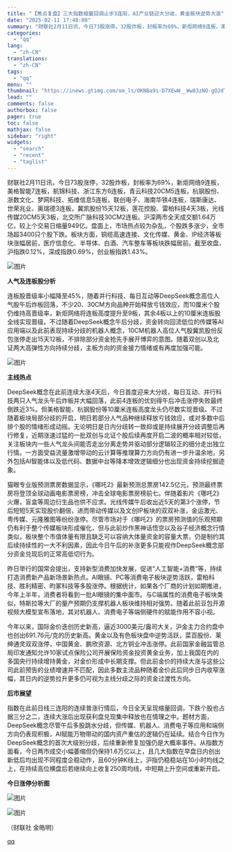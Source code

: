 ```yaml
---
title: "【焦点复盘】三大指数缩量回调止步3连阳，AI产业链迎大分歧，黄金板块逆势大涨"
date: "2025-02-11 17:48:08"
summary: "财联社2月11日讯，今日73股涨停，32股炸板，封板率为69%，新炬网络9连板，美格智能7连板，航锦..."
categories:
  - "qq"
lang:
  - "zh-CN"
translations:
  - "zh-CN"
tags:
  - "qq"
menu: ""
thumbnail: "https://inews.gtimg.com/om_ls/OKNBa9i-D7XEwW__Ww83zNO-gOJdTTUad_N0zzw9PbxF8AA_640360/0"
lead: ""
comments: false
authorbox: false
pager: true
toc: false
mathjax: false
sidebar: "right"
widgets:
  - "search"
  - "recent"
  - "taglist"
---
```


财联社2月11日讯，今日73股涨停，32股炸板，封板率为69%，新炬网络9连板，美格智能7连板，航锦科技、浙江东方6连板，青云科技20CM5连板，杭钢股份、浙数文化、梦网科技、拓维信息5连板，联创电子、海南华铁4连板，瑞斯康达、世荣兆业、奥瑞德3连板，冀凯股份15天12板，莲花控股、雷柏科技4天3板，光线传媒20CM5天3板，北交所广脉科技30CM2连板。沪深两市全天成交额1.64万亿，较上个交易日缩量949亿。盘面上，市场热点较为杂乱，个股跌多涨少，全市场超3400只个股下跌。板块方面，铜缆高速连接、文化传媒、黄金、IP经济等板块涨幅居前，医疗信息化、半导体、白酒、汽车整车等板块跌幅居前。截至收盘，沪指跌0.12%，深成指跌0.69%，创业板指跌1.43%。

![图片](https://inews.gtimg.com/om_bt/OgEMtDTkc1GknlSPDV--1k8jbr8YBhHr0XUHfvrk7kx3IAA/641)

**人气及连板股分析**

连板股晋级率小幅降至45%，随着并行科技、每日互动等DeepSeek概念高位人气股午后炸板回落，不少20、30CM方向品种开始释放亏钱效应，而10厘米个股仍维持高晋级率，新炬网络将连板高度提升至9板，其余4板以上的10厘米连板股全线实现晋级。不过随着DeepSeek概念午后分歧，资金转向回流低位的传媒等AI应用端以及此前表现持续分歧的机器人概念，10CM机器人高位人气股冀凯股份反包涨停走出15天12板，不排除部分资金抢先手展开博弈的意图。随着双创以及北证两大高弹性方向持续分歧，主板方向的资金接力情绪或有再度加强可能。

![图片](https://inews.gtimg.com/om_bt/ORhMvu1XnrUVkO8STI0SECDTl1KkvckEEgsMjc9CysCGsAA/641)

**主线热点**

DeepSeek概念在此前连续大涨4天后，今日首度迎来大分歧，每日互动、并行科技两只人气龙头午后炸板并大幅回落，此前4连板的优刻得午后冲击涨停失败最终倒跌近3%。但美格智能、杭钢股份等10厘米连板高度龙头仍尽数实现晋级。不过随着板块局部分歧的开启，明日若部分人气品种继续释放亏钱效应，或对多数中后排个股的情绪形成动摇。无论明日是日内分歧转一致抑或是持续展开分歧调整后再行修复，近期涨速过猛的一批双创与北证个股后续再度开启二波的概率相对较低，关注板块内一些人气龙头间能否走出分离走势并驱动部分逻辑较正的细分走出独立行情。一方面受益流量激增带动的云计算等推理算力方向仍有进一步升温余地，另外包括AI智能体以及低代码、数据中台等降本增效逻辑细分也出现资金持续挖掘迹象。

猫眼专业版预测票房数据显示，《哪吒2》最新预测总票房142.5亿元，预测最终票房将登顶全球动画电影票房榜，冲击全球电影票房榜前七。伴随着影片《哪吒2》火爆，盲盒等周边衍生品也供不应求。光线传媒午后收出近5天的第3个涨停，节后短短5天实现股价翻倍，进而带动传媒以及文创IP板块的双双补涨，金运激光、粤传媒、元隆雅图等纷纷涨停。尽管市场对于《哪吒2》的票房预测值的乐观预期仍有利于整个传媒板块形成催化，但与此前炒作黑神话悟空以及谷子经济概念行情类似，板块整个市值体量有限且缺乏可以容纳大体量资金的容量大票，仍是制约其后续持续性的一大不利因素，因此今日午后的补涨更多只能视作DeepSeek概念部分资金兑现后的正常高低切行为。

昨日举行的国常会提出，支持新型消费加快发展，促进“人工智能+消费”等，持续打造消费新产品新场景新热点。AI眼镜、PC等消费电子板块逆势活跃，雷柏科技、胜利精密、昀冢科技等多股涨停。根据统计，如果各个厂商的计划如期推进，今年上半年，消费者将看到一批AI眼镜的集中面市。与C端属性的消费电子板块类似，特斯拉等大厂的量产预期仍支撑机器人板块维持相对强势。随着此前豆包开源视频大模型宣布落地，其对机器人、消费电子等端侧硬件的赋能作用不容小视。

今年以来，国际金价迭创历史新高，逼近3000美元/盎司大关，沪金主力合约盘中也创出691.76元/克的历史新高。黄金以及有色板块盘中逆势活跃，菜百股份、莱绅通灵双双涨停，中国黄金、鹏欣资源、北方铜业冲击涨停。此前国家金融监管总局印发通知允许10家试点保险公司开展保险资金投资黄金业务，加上我国在内的多国央行持续增持黄金，对金价形成中长期支撑。但此前金价的持续大涨与这些公司此前预告的业绩增速并不匹配，因此多数主流品种随着金价此后同步日内收窄涨幅，其日内的逆势拉升更多仍可视为主线分歧之际的资金过渡性方向。

**后市展望**

指数在此前日线三连阳的连续普涨行情后，今日全天呈现缩量回调，下跌个股也占据三分之二，连续大涨后出现获利盘兑现集中释放也在情理之中。题材方面，DeepSeek概念尽管午后多股跳水分歧，但传媒、机器人、消费电子等应用和端侧方向仍表现积极，AI赋能万物带动的国内资产重估的逻辑仍在延续。结合今日作为DeepSeek概念的首次大级别分歧，后续重新修复加强仍是大概率事件。从指数方面看，今日两市成交小幅萎缩但仍保持1.6万亿以上，且几大指数在早盘日内创出新低后均出现不同程度企稳动作，且60分钟K线上，沪指仍稳稳站在10小时均线之上，在持续高位横盘后若继续向上收复250周均线，中短期上升空间或重新开启。

**今日涨停分析图**

![图片](https://inews.gtimg.com/om_bt/OCidPOrOJcXanUW9IXeviVzJmJ_6-Wyx6GFQviJsCOK-IAA/641)

![图片](https://inews.gtimg.com/om_bt/OpYsXggeksJErAqnguQhGbNetN3r76-GgxbA-a7Xfg2vwAA/641)

（财联社 金皓明）

[qq](https://new.qq.com/rain/a/20250211A06YOZ00)
